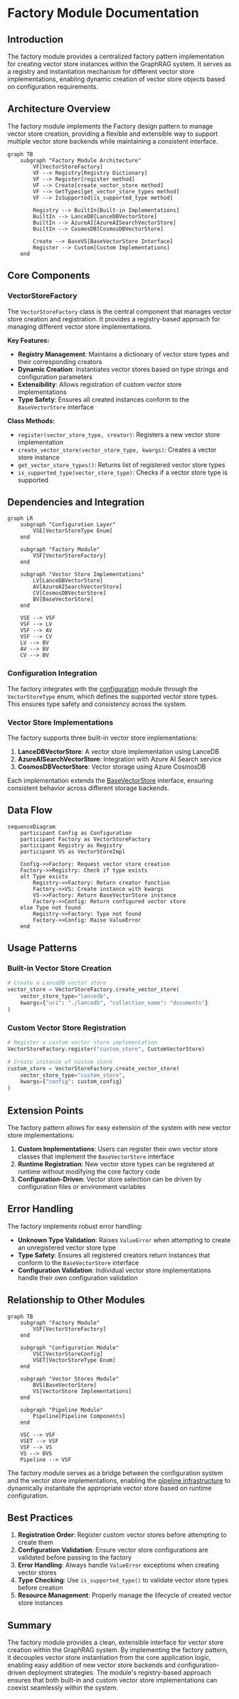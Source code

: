 # Factory Module Documentation

## Introduction

The factory module provides a centralized factory pattern implementation for creating vector store instances within the GraphRAG system. It serves as a registry and instantiation mechanism for different vector store implementations, enabling dynamic creation of vector store objects based on configuration requirements.

## Architecture Overview

The factory module implements the Factory design pattern to manage vector store creation, providing a flexible and extensible way to support multiple vector store backends while maintaining a consistent interface.

```mermaid
graph TB
    subgraph "Factory Module Architecture"
        VF[VectorStoreFactory]
        VF --> Registry[Registry Dictionary]
        VF --> Register[register method]
        VF --> Create[create_vector_store method]
        VF --> GetTypes[get_vector_store_types method]
        VF --> IsSupported[is_supported_type method]
        
        Registry --> BuiltIn[Built-in Implementations]
        BuiltIn --> LanceDB[LanceDBVectorStore]
        BuiltIn --> AzureAI[AzureAISearchVectorStore]
        BuiltIn --> CosmosDB[CosmosDBVectorStore]
        
        Create --> BaseVS[BaseVectorStore Interface]
        Register --> Custom[Custom Implementations]
    end
```

## Core Components

### VectorStoreFactory

The `VectorStoreFactory` class is the central component that manages vector store creation and registration. It provides a registry-based approach for managing different vector store implementations.

**Key Features:**
- **Registry Management**: Maintains a dictionary of vector store types and their corresponding creators
- **Dynamic Creation**: Instantiates vector stores based on type strings and configuration parameters
- **Extensibility**: Allows registration of custom vector store implementations
- **Type Safety**: Ensures all created instances conform to the `BaseVectorStore` interface

**Class Methods:**
- `register(vector_store_type, creator)`: Registers a new vector store implementation
- `create_vector_store(vector_store_type, kwargs)`: Creates a vector store instance
- `get_vector_store_types()`: Returns list of registered vector store types
- `is_supported_type(vector_store_type)`: Checks if a vector store type is supported

## Dependencies and Integration

```mermaid
graph LR
    subgraph "Configuration Layer"
        VSE[VectorStoreType Enum]
    end
    
    subgraph "Factory Module"
        VSF[VectorStoreFactory]
    end
    
    subgraph "Vector Store Implementations"
        LV[LanceDBVectorStore]
        AV[AzureAISearchVectorStore]
        CV[CosmosDBVectorStore]
        BV[BaseVectorStore]
    end
    
    VSE --> VSF
    VSF --> LV
    VSF --> AV
    VSF --> CV
    LV --> BV
    AV --> BV
    CV --> BV
```

### Configuration Integration

The factory integrates with the [configuration](configuration.md) module through the `VectorStoreType` enum, which defines the supported vector store types. This ensures type safety and consistency across the system.

### Vector Store Implementations

The factory supports three built-in vector store implementations:

1. **LanceDBVectorStore**: A vector store implementation using LanceDB
2. **AzureAISearchVectorStore**: Integration with Azure AI Search service
3. **CosmosDBVectorStore**: Vector storage using Azure CosmosDB

Each implementation extends the [BaseVectorStore](vector_stores.md) interface, ensuring consistent behavior across different storage backends.

## Data Flow

```mermaid
sequenceDiagram
    participant Config as Configuration
    participant Factory as VectorStoreFactory
    participant Registry as Registry
    participant VS as VectorStoreImpl
    
    Config->>Factory: Request vector store creation
    Factory->>Registry: Check if type exists
    alt Type exists
        Registry->>Factory: Return creator function
        Factory->>VS: Create instance with kwargs
        VS->>Factory: Return BaseVectorStore instance
        Factory->>Config: Return configured vector store
    else Type not found
        Registry->>Factory: Type not found
        Factory->>Config: Raise ValueError
    end
```

## Usage Patterns

### Built-in Vector Store Creation

```python
# Create a LanceDB vector store
vector_store = VectorStoreFactory.create_vector_store(
    vector_store_type="lancedb",
    kwargs={"uri": "./lancedb", "collection_name": "documents"}
)
```

### Custom Vector Store Registration

```python
# Register a custom vector store implementation
VectorStoreFactory.register("custom_store", CustomVectorStore)

# Create instance of custom store
custom_store = VectorStoreFactory.create_vector_store(
    vector_store_type="custom_store",
    kwargs={"config": custom_config}
)
```

## Extension Points

The factory pattern allows for easy extension of the system with new vector store implementations:

1. **Custom Implementations**: Users can register their own vector store classes that implement the `BaseVectorStore` interface
2. **Runtime Registration**: New vector store types can be registered at runtime without modifying the core factory code
3. **Configuration-Driven**: Vector store selection can be driven by configuration files or environment variables

## Error Handling

The factory implements robust error handling:

- **Unknown Type Validation**: Raises `ValueError` when attempting to create an unregistered vector store type
- **Type Safety**: Ensures all registered creators return instances that conform to the `BaseVectorStore` interface
- **Configuration Validation**: Individual vector store implementations handle their own configuration validation

## Relationship to Other Modules

```mermaid
graph TB
    subgraph "Factory Module"
        VSF[VectorStoreFactory]
    end
    
    subgraph "Configuration Module"
        VSC[VectorStoreConfig]
        VSET[VectorStoreType Enum]
    end
    
    subgraph "Vector Stores Module"
        BVS[BaseVectorStore]
        VS[VectorStore Implementations]
    end
    
    subgraph "Pipeline Module"
        Pipeline[Pipeline Components]
    end
    
    VSC --> VSF
    VSET --> VSF
    VSF --> VS
    VS --> BVS
    Pipeline --> VSF
```

The factory module serves as a bridge between the configuration system and the vector store implementations, enabling the [pipeline infrastructure](pipeline_infrastructure.md) to dynamically instantiate the appropriate vector store based on runtime configuration.

## Best Practices

1. **Registration Order**: Register custom vector stores before attempting to create them
2. **Configuration Validation**: Ensure vector store configurations are validated before passing to the factory
3. **Error Handling**: Always handle `ValueError` exceptions when creating vector stores
4. **Type Checking**: Use `is_supported_type()` to validate vector store types before creation
5. **Resource Management**: Properly manage the lifecycle of created vector store instances

## Summary

The factory module provides a clean, extensible interface for vector store creation within the GraphRAG system. By implementing the factory pattern, it decouples vector store instantiation from the core application logic, enabling easy addition of new vector store backends and configuration-driven deployment strategies. The module's registry-based approach ensures that both built-in and custom vector store implementations can coexist seamlessly within the system.